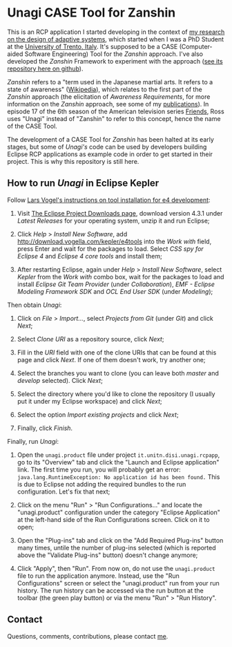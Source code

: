 Unagi CASE Tool for Zanshin
===========================

This is an RCP application I started developing in the context of [my research on the design of adaptive systems](http://www.inf.ufes.br/~vitorsouza/academia/phd-thesis/), which started when I was a PhD Student at the [University of Trento, Italy](http://ict.unitn.it/). It's supposed to be a CASE (Computer-aided Software Engineering) Tool for the _Zanshin_ approach. I've also developed the _Zanshin_ Framework to experiment with the approach ([see its repository here on github](https://github.com/sefms-disi-unitn/Zanshin)).

_Zanshin_ refers to a "term used in the Japanese martial arts. It refers to a state of awareness" ([Wikipedia](http://en.wikipedia.org/wiki/Zanshin)), which relates to the first part of the _Zanshin_ approach (the elicitation of _Awareness Requirements_, for more information on the _Zanshin_ approach, see some of my [publications](http://disi.unitn.it/~vitorsouza/academia/)). In episode 17 of the 6th season of the American television series [Friends](http://en.wikipedia.org/wiki/Friends), Ross uses "Unagi" instead of "Zanshin" to refer to this concept, hence the name of the CASE Tool.

The development of a CASE Tool for _Zanshin_ has been halted at its early stages, but some of _Unagi's_ code can be used by developers building Eclipse RCP applications as example code in order to get started in their project. This is why this repository is still here.



How to run _Unagi_ in Eclipse Kepler
------------------------------------

Follow [Lars Vogel's instructions on tool installation for e4 development](http://www.vogella.com/articles/EclipseRCP/article.html#tutorial_installation):

1. Visit [The Eclipse Project Downloads page](http://download.eclipse.org/eclipse/downloads/), download version 4.3.1 under _Latest Releases_ for your operating system, unzip it and run Eclipse;

2. Click _Help_ > _Install New Software_, add http://download.vogella.com/kepler/e4tools into the _Work with_ field, press Enter and wait for the packages to load. Select _CSS spy for Eclipse 4_ and _Eclipse 4 core tools_ and install them;

3. After restarting Eclipse, again under _Help_ > _Install New Software_, select _Kepler_ from the _Work with_ combo box, wait for the packages to load and install _Eclipse Git Team Provider_ (under _Collaboration_), _EMF - Eclipse Modeling Framework SDK_ and _OCL End User SDK_ (under _Modeling_);


Then obtain _Unagi_:

1. Click on _File_ > _Import..._, select _Projects from Git_ (under _Git_) and click _Next_;

2. Select _Clone URI_ as a repository source, click _Next_;

3. Fill in the _URI_ field with one of the clone URIs that can be found at this page and click _Next_. If one of them doesn't work, try another one;

4. Select the branches you want to clone (you can leave both _master_ and _develop_ selected). Click _Next_;

5. Select the directory where you'd like to clone the repository (I usually put it under my Eclipse workspace) and click _Next_;

6. Select the option _Import existing projects_ and click _Next_;

7. Finally, click _Finish_.


Finally, run _Unagi_:

1. Open the `unagi.product` file under project `it.unitn.disi.unagi.rcpapp`, go to its "Overview" tab and click the "Launch and Eclipse application" link. The first time you run, you will probably get an error: `java.lang.RuntimeException: No application id has been found.` This is due to Eclipse not adding the required bundles to the run configuration. Let's fix that next;

3. Click on the menu "Run" > "Run Configurations..." and locate the "unagi.product" configuration under the category "Eclipse Application" at the left-hand side of the Run Configurations screen. Click on it to open;

4. Open the "Plug-ins" tab and click on the "Add Required Plug-ins" button many times, untile the number of plug-ins selected (which is reported above the "Validate Plug-ins" button) doesn't change anymore;

5. Click "Apply", then "Run". From now on, do not use the `unagi.product` file to run the application anymore. Instead, use the "Run Configurations" screen or select the "unagi.product" run from your run history. The run history can be accessed via the run button at the toolbar (the green play button) or via the menu "Run" > "Run History".



Contact
-------

Questions, comments, contributions, please contact [me](http://www.inf.ufes.br/~vitorsouza/).

